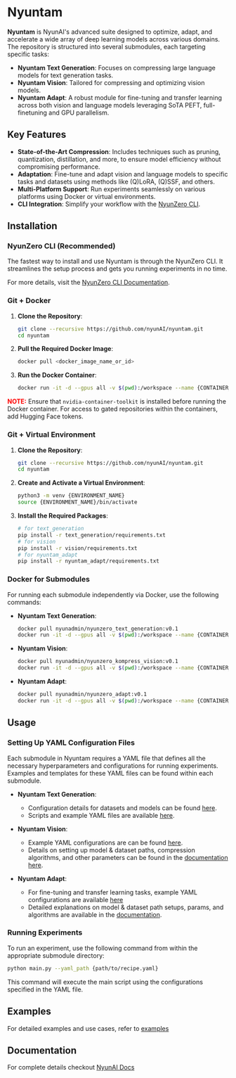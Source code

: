 # Nyuntam

**Nyuntam** is NyunAI's advanced suite designed to optimize, adapt, and accelerate a wide array of deep learning models across various domains. The repository is structured into several submodules, each targeting specific tasks:

- **Nyuntam Text Generation**: Focuses on compressing large language models for text generation tasks.
- **Nyuntam Vision**: Tailored for compressing and optimizing vision models.
- **Nyuntam Adapt**: A robust module for fine-tuning and transfer learning across both vision and language models leveraging SoTA PEFT, full-finetuning and GPU parallelism.

## Key Features

- **State-of-the-Art Compression**: Includes techniques such as pruning, quantization, distillation, and more, to ensure model efficiency without compromising performance.
- **Adaptation**: Fine-tune and adapt vision and language models to specific tasks and datasets using methods like (Q)LoRA, (Q)SSF, and others.
- **Multi-Platform Support**: Run experiments seamlessly on various platforms using Docker or virtual environments.
- **CLI Integration**: Simplify your workflow with the [NyunZero CLI](https://github.com/nyunAI/nyunzero-cli?tab=readme-ov-file#nyun-cli).

## Installation

### NyunZero CLI (Recommended)

The fastest way to install and use Nyuntam is through the NyunZero CLI. It streamlines the setup process and gets you running experiments in no time.

For more details, visit the [NyunZero CLI Documentation](https://github.com/nyunAI/nyunzero-cli).

### Git + Docker

1. **Clone the Repository**:

    ```bash
    git clone --recursive https://github.com/nyunAI/nyuntam.git
    cd nyuntam
    ```

2. **Pull the Required Docker Image**:

    ```bash
    docker pull <docker_image_name_or_id>
    ```

3. **Run the Docker Container**:

    ```bash
    docker run -it -d --gpus all -v $(pwd):/workspace --name {CONTAINER_NAME} --network=host <docker_image_name_or_id> bash
    ```

<span style="color:red">**NOTE:**</span> Ensure that `nvidia-container-toolkit` is installed before running the Docker container. For access to gated repositories within the containers, add Hugging Face tokens.

### Git + Virtual Environment

1. **Clone the Repository**:

    ```bash
    git clone --recursive https://github.com/nyunAI/nyuntam.git
    cd nyuntam
    ```

2. **Create and Activate a Virtual Environment**:

    ```bash
    python3 -m venv {ENVIRONMENT_NAME}
    source {ENVIRONMENT_NAME}/bin/activate
    ```

3. **Install the Required Packages**:

    ```bash
    # for text_generation
    pip install -r text_generation/requirements.txt 
    # for vision
    pip install -r vision/requirements.txt 
    # for nyuntam_adapt
    pip install -r nyuntam_adapt/requirements.txt 
    ```

### Docker for Submodules

For running each submodule independently via Docker, use the following commands:

- **Nyuntam Text Generation**:

    ```bash
    docker pull nyunadmin/nyunzero_text_generation:v0.1
    docker run -it -d --gpus all -v $(pwd):/workspace --name {CONTAINER_NAME} --network=host nyunadmin/nyunzero_text_generation:v0.1 bash
    ```

- **Nyuntam Vision**:

    ```bash
    docker pull nyunadmin/nyunzero_kompress_vision:v0.1
    docker run -it -d --gpus all -v $(pwd):/workspace --name {CONTAINER_NAME} --network=host nyunadmin/nyunzero_kompress_vision:v0.1 bash
    ```

- **Nyuntam Adapt**:

    ```bash
    docker pull nyunadmin/nyunzero_adapt:v0.1
    docker run -it -d --gpus all -v $(pwd):/workspace --name {CONTAINER_NAME} --network=host nyunadmin/nyunzero_adapt:v0.1 bash
    ```

## Usage

### Setting Up YAML Configuration Files

Each submodule in Nyuntam requires a YAML file that defines all the necessary hyperparameters and configurations for running experiments. Examples and templates for these YAML files can be found within each submodule.

- **Nyuntam Text Generation**:
  - Configuration details for datasets and models can be found [here](https://nyunai.github.io/nyun-docs/dataset/).
  - Scripts and example YAML files are available [here](https://github.com/nyunAI/nyuntam-text-generation/tree/main/scripts).

- **Nyuntam Vision**:
  - Example YAML configurations are can be found [here](https://github.com/nyunAI/nyuntam-vision/tree/main/scripts). 
  - Details on setting up model & dataset paths, compression algorithms, and other parameters can be found in the [documentation here](https://nyunai.github.io/nyun-docs/kompress/).

- **Nyuntam Adapt**:
  - For fine-tuning and transfer learning tasks, example YAML configurations are available [here](https://github.com/nyunAI/nyuntam_adapt/tree/main/scripts)
  - Detailed explanations on model & dataset path setups, params, and algorithms are available in the [documentation](https://nyunai.github.io/nyun-docs/adapt/).

### Running Experiments

To run an experiment, use the following command from within the appropriate submodule directory:

```bash
python main.py --yaml_path {path/to/recipe.yaml}
```

This command will execute the main script using the configurations specified in the YAML file.

## Examples

For detailed examples and use cases, refer to [examples](./examples/readme.md)

## Documentation

For complete details checkout [NyunAI Docs](https://nyunai.github.io/nyun-docs)
